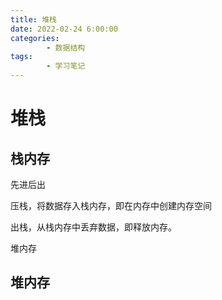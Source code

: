 ```yaml
---
title: 堆栈
date: 2022-02-24 6:00:00
categories:
        - 数据结构
tags:
        - 学习笔记
---
```


# 堆栈

## 栈内存

先进后出

压栈，将数据存入栈内存，即在内存中创建内存空间

出栈，从栈内存中丢弃数据，即释放内存。

堆内存

## 堆内存
